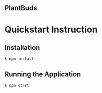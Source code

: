 PlantBuds
--

# Quickstart Instruction
## Installation 
```
$ npm install
```

## Running the Application
```
$ npm start
```